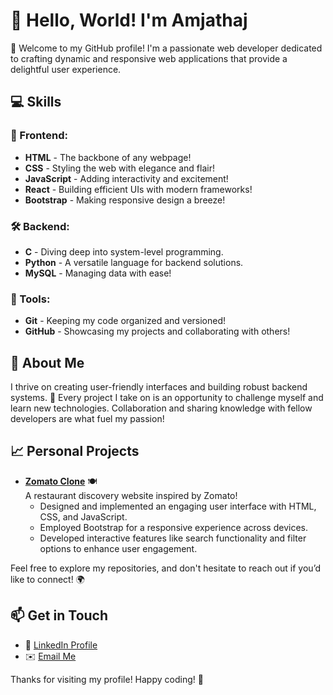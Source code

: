 # 👋 Hello, World! I'm Amjathaj

🌟 Welcome to my GitHub profile! I'm a passionate web developer dedicated to crafting dynamic and responsive web applications that provide a delightful user experience. 

## 💻 Skills

### 🎨 Frontend:
- **HTML** - The backbone of any webpage! 
- **CSS** - Styling the web with elegance and flair!
- **JavaScript** - Adding interactivity and excitement!
- **React** - Building efficient UIs with modern frameworks!
- **Bootstrap** - Making responsive design a breeze!

### 🛠️ Backend:
- **C** - Diving deep into system-level programming.
- **Python** - A versatile language for backend solutions.
- **MySQL** - Managing data with ease!

### 🔧 Tools:
- **Git** - Keeping my code organized and versioned!
- **GitHub** - Showcasing my projects and collaborating with others!

## 🚀 About Me

I thrive on creating user-friendly interfaces and building robust backend systems. 🌈 Every project I take on is an opportunity to challenge myself and learn new technologies. Collaboration and sharing knowledge with fellow developers are what fuel my passion!

## 📈 Personal Projects

- **[Zomato Clone](https://amjathaj.github.io/zomato/)** 🍽️  
  A restaurant discovery website inspired by Zomato!  
  - Designed and implemented an engaging user interface with HTML, CSS, and JavaScript.  
  - Employed Bootstrap for a responsive experience across devices.  
  - Developed interactive features like search functionality and filter options to enhance user engagement.  

Feel free to explore my repositories, and don't hesitate to reach out if you’d like to connect! 🌍

## 📫 Get in Touch

- 💼 [LinkedIn Profile](https://www.linkedin.com/in/amjathaj)  
- ✉️ [Email Me](mailto:your-amjathaj2002@gmail.com)

Thanks for visiting my profile! Happy coding! 🎉

<!---
Amjathaj/Amjathaj is a ✨ special ✨ repository because its `README.md` (this file) appears on your GitHub profile.
You can click the Preview link to take a look at your changes.
--->
